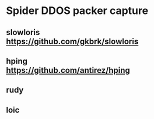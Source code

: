 # Spider DDOS packer capture
## slowloris<br> https://github.com/gkbrk/slowloris
## hping <br> https://github.com/antirez/hping
## rudy <br>
## loic
